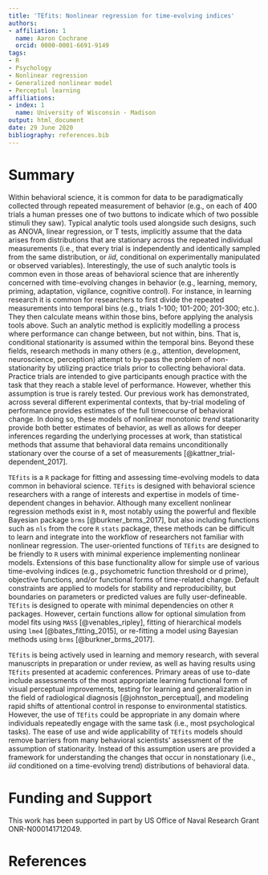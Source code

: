 ```yaml
---
title: 'TEfits: Nonlinear regression for time-evolving indices'
authors:
- affiliation: 1
  name: Aaron Cochrane
  orcid: 0000-0001-6691-9149
tags:
- R
- Psychology
- Nonlinear regression
- Generalized nonlinear model
- Perceptul learning
affiliations:
- index: 1
  name: University of Wisconsin - Madison
output: html_document
date: 29 June 2020
bibliography: references.bib
---
```


# Summary

Within behavioral science, it is common for data to be paradigmatically collected through repeated measurement of behavior (e.g., on each of 400 trials a human presses one of two buttons to indicate which of two possible stimuli they saw). Typical analytic tools used alongside such designs, such as ANOVA, linear regression, or T tests, implicitly assume that the data arises from distributions that are stationary across the repeated individual measurements (i.e., that every trial is independently and identically sampled from the same distribution, or _iid_, conditional on experimentally manipulated or observed variables).  Interestingly, the use of such analytic tools is common even in those areas of behavioral science that are inherently concerned with time-evolving changes in behavior (e.g., learning, memory, priming, adaptation, vigilance, cognitive control). For instance, in learning research it is common for researchers to first divide the repeated measurements into temporal bins (e.g., trials 1-100; 101-200; 201-300; etc.). They then calculate means within those bins, before applying the analysis tools above. Such an analytic method is explicitly modelling a process where performance can change between, but not within, bins. That is, conditional stationarity is assumed within the temporal bins. Beyond these fields, research methods in many others (e.g., attention, development, neuroscience, perception) attempt to by-pass the problem of non-stationarity by utilizing practice trials prior to collecting behavioral data. Practice trials are intended to give participants enough practice with the task that they reach a stable level of performance. However, whether this assumption is true is rarely tested. Our previous work has demonstrated, across several different experimental contexts, that by-trial modeling of performance provides estimates of the full timecourse of behavioral change. In doing so, these models of nonlinear monotonic *trend* stationarity provide both better estimates of behavior, as well as allows for deeper inferences regarding the underlying processes at work, than statistical methods that assume that behavioral data remains unconditionally stationary over the course of a set of measurements [@kattner_trial-dependent_2017].

`TEfits` is a `R` package for fitting and assessing time-evolving models to data common in behavioral science. `TEfits` is designed with behavioral science researchers with a range of interests and expertise in models of time-dependent changes in behavior. Although many excellent nonlinear regression methods exist in `R`, most notably using the powerful and flexible Bayesian package `brms` [@burkner_brms_2017], but also including functions such as `nls` from the core `R` `stats` package, these methods can be difficult to learn and integrate into the workflow of researchers not familiar with nonlinear regression. The user-oriented functions of `TEfits` are designed to be friendly to `R` users with minimal experience implementing nonlinear models. Extensions of this base functionality allow for simple use of various time-evolving indices (e.g., psychometric function threshold or d prime), objective functions, and/or functional forms of time-related change. Default constraints are applied to models for stability and reproducibility, but boundaries on parameters or predicted values are fully user-defineable. `TEfits` is designed to operate with minimal dependencies on other `R` packages. However, certain functions allow for optional simulation from model fits using `MASS` [@venables_ripley], fitting of hierarchical models using `lme4` [@bates_fitting_2015], or re-fitting a model using Bayesian methods using `brms` [@burkner_brms_2017].

`TEfits` is being actively used in learning and memory research, with several manuscripts in preparation or under review, as well as having results using `TEfits` presented at academic conferences. Primary areas of use to-date include assessments of the most appropriate learning functional form of visual perceptual improvements, testing for learning and generalization in the field of radiological diagnosis [@johnston_perceptual], and modeling rapid shifts of attentional control in response to environmental statistics. However, the use of `TEfits` could be appropriate in any domain where individuals repeatedly engage with the same task (i.e., most psychological tasks). The ease of use and wide applicability of `TEfits` models should remove barriers from many behavioral scientists' assessment of the assumption of stationarity. Instead of this assumption users are provided a framework for understanding the changes that occur in nonstationary (i.e., _iid_ conditioned on a time-evolving trend) distributions of behavioral data.

# Funding and Support

This work has been supported in part by US Office of Naval Research Grant ONR-N000141712049.

# References
